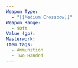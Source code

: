 ```yaml
---
Weapon Type:
  - "[[Medium Crossbow]]"
Weapon Range:
  - 90ft
Value (gp): 
Masterwork: 
Item tags:
  - Ammunition
  - Two-Handed
---
```

